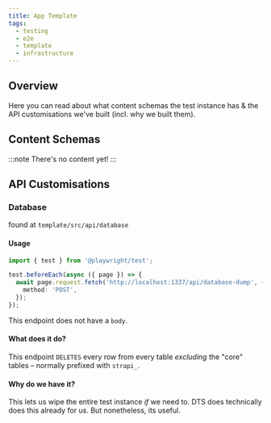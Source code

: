 ```yaml
---
title: App Template
tags:
  - testing
  - e2e
  - template
  - infrastructure
---
```


## Overview

Here you can read about what content schemas the test instance has & the API customisations we've built (incl. why we built them).

## Content Schemas

:::note
There's no content yet!
:::

## API Customisations

### Database

found at `template/src/api/database`

#### Usage

```ts
import { test } from '@playwright/test';

test.beforeEach(async ({ page }) => {
  await page.request.fetch('http://localhost:1337/api/database-dump', {
    method: 'POST',
  });
});
```

This endpoint does not have a `body`.

#### What does it do?

This endpoint `DELETES` every row from every table _excluding_ the "core" tables – normally prefixed with `strapi_`.

#### Why do we have it?

This lets us wipe the entire test instance _if_ we need to. DTS does technically does this already for us. But nonetheless, its useful.
